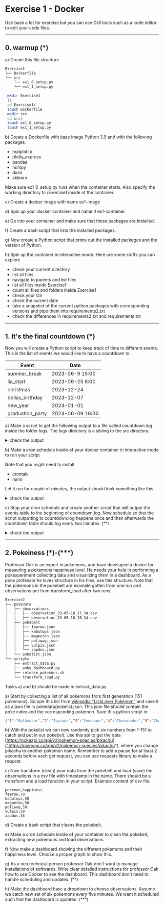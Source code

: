 # Exercise 1 - Docker

Use bash a lot for exercise but you can use GUI tools such as a code editor to edit your code files.

---

## 0. warmup (\*)

a) Create this file structure

```bash
Exercise1
├── Dockerfile
└── src
    └── ex1_0_setup.py
    └── ex1_1_setup.py
```

```bash
 mkdir Exercise1
 ls
 cd Exercise1/
 touch Dockerfile
 mkdir src
 cd src/
 touch ex1_0_setup.py
 touch ex1_1_setup.py
```

b) Create a Dockerfile with base image Python 3.9 and with the following packages.

- matplotlib
- plotly_express
- pandas
- numpy
- dash
- sklearn

Make sure ex1_0_setup.py runs when the container starts. Also specify the working directory to /Exercise1 inside of the container.

c) Create a docker image with name ex1-image

d) Spin up your docker container and name it ex1-container.

e) Go into your container and make sure that these packages are installed.

f) Create a bash script that lists the installed packages.

g) Now create a Python script that prints out the installed packages and the version of Python.

h) Spin up the container in interactive mode. Here are some stuffs you can explore

- check your current directory
- list all files
- navigate to parents and list files
- list all files inside Exercise1
- count all files and folders inside Exercise1
- check your OS
- check the current date
- take a snapshot of the current python packages with corresponding versions and pipe them into requirements2.txt
- check the differences in requirements2.txt and requirements.txt

---

## 1. It's the final countdown (*)

Now you will create a Python script to keep track of time to different events. This is the list of events we would like to have a countdown to

| Event            | Date             |
| ---------------- | ---------------- |
| summer_break     | 2023-06-9 15:00  |
| lia_start        | 2023-09-25 8:00  |
| christmas        | 2023-12-24       |
| bellas_birthday  | 2023-12-07       |
| new_year         | 2024-01-01       |
| graduation_party | 2024-06-09 16:30 |

a) Make a script to get the following output to a file called countdown.log inside the folder logs. The logs directory is a sibling to the src directory.

<details>

<summary>check the output</summary>

<img src="../assets/countdown_a.png" width = 400>

</details>

b) Make a cron schedule inside of your docker container in interactive mode to run your script

Note that you might need to install

- crontab
- nano

Let it run for couple of minutes, the output should look something like this 

<details>

<summary>check the output</summary>

<img src="../assets/countdown_b.png" width = 400>

</details>

c) Stop your cron schedule and create another script that will output the events table to the beginning of countdown.log. Now schedule so that the script outputting to countdown.log happens once and then afterwards the countdown table should log every two minutes. (**)

<details>

<summary>check the output</summary>

<img src="../assets/countdown_c.png" width = 400>

</details>

---

## 2. Pokeiness (\*)-(\***)

Professor Oak is an expert in pokemons, and have developed a device for measuring a pokemons happiness level. He needs your help in performing a pokexperiment collecting data and visualizing them in a dashboard. As a poke professor he loves structure in his files, use this structure. Note that the pokemons in the pokebelt are example gotten from one run and observations are from transform_load after two runs. 

```bash
Exercise2
├── pokedata
│   ├── observations
│   │   ├── observation_23-05-18_17_34.csv
│   │   ├── observation_23-05-18_18_34.csv
│   ├── pokebelt
│   │   ├── fearow.json
│   │   ├── kabutops.json
│   │   ├── magneton.json
│   │   ├── poliwag.json
│   │   ├── vulpix.json
│   │   └── zapdos.json
│   └── pokelist.json
└── scripts
    ├── extract_data.py
    ├── poke_dashboard.py
    ├── release_pokemons.sh
    └── transform_load.py
```

Tasks a) and b) should be made in extract_data.py

a) Start by collecting a list of all pokemons from first generation (151 pokemons). Scrape this list from [wikipedia "Lista över Pokémon"](https://sv.wikipedia.org/wiki/Lista_%C3%B6ver_Pok%C3%A9mon) and save it as a json file in pokedata/pokelist.json. This json file should contain the poke index and the corresponding pokemon. Save this python script in 

```json
{"1":"Bulbasaur","2":"Ivysaur","3":"Venusaur","4":"Charmander","5":"Charmeleon","6":"Charizard","7":"Squirtle","8":"Wartortle","9":"Blastoise","10":"Caterpie", ...}
```

b) With the pokelist we can now randomly pick six numbers from 1-151 to catch and put in our pokebelt. Use this api to get the data [https://pokeapi.co/api/v2/pokemon-species/pikachu]("https://pokeapi.co/api/v2/pokemon-species/pikachu"), where you change pikachu to another pokemon name. Remember to add a pause for at least 2 seconds before each get request, you can use requests library to make a request. 

c) Now transform (clean) your data from the pokebelt and load (save) the observations in a csv file with timestamp in the name.  There should be a transform and a load function in your script. Example content of csv file.

```csv
pokemon,happiness
fearow,70
kabutops,50
magneton,50
poliwag,50
vulpix,50
zapdos,35
```

d) Create a bash script that cleans the pokebelt. 

e) Make a cron schedule inside of your container to clean the pokebelt, extracting new pokemons and load observations. 

f) Now make a dashboard showing the different pokemons and their happiness level. Choose a proper graph to show this.

g) As a non technical person professor Oak don't want to manage installations of softwares. Write clear detailed instructions for professor Oak how to use Docker to see the dashboard. This dashboard don't need to handle scheduling and updates. (**)

h) Make the dashboard have a dropdown to choose observations. Assume we catch new set of six pokemons every five minutes. We want it scheduled such that the dashboard is updated. (***)
